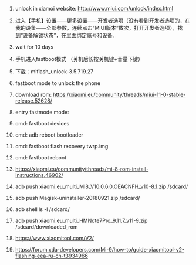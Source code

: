 
1. unlock in xiamoi website: http://www.miui.com/unlock/index.html
2. 进入【手机】设置——更多设置——开发者选项（没有看到开发者选项的，在我的设备——全部参数，连续点击“MIUI版本”数次，打开开发者选项），找到“设备解锁状态”，在里面绑定账号和设备。
3. wait for 10 days
3. 手机进入fastboot模式 （关机后长按关机键+音量下键）
4. 下载：miflash_unlock-3.5.719.27
5. fastboot mode to unlock the phone

7. download rom: https://xiaomi.eu/community/threads/miui-11-0-stable-release.52628/
8. entry fastmode mode: 
9. cmd: fastboot devices
9. cmd: adb reboot bootloader
8. cmd: fastboot flash recovery twrp.img
9. cmd: fastboot reboot

9. https://xiaomi.eu/community/threads/mi-8-rom-install-instructions.46902/
9. adb push xiaomi.eu_multi_MI8_V10.0.6.0.OEACNFH_v10-8.1.zip /sdcard/
9. adb push Magisk-uninstaller-20180921.zip /sdcard/
9. adb shell ls -l /sdcard/
9. adb push xiaomi.eu_multi_HMNote7Pro_9.11.7_v11-9.zip /sdcard/downloaded_rom

9. https://www.xiaomitool.com/V2/
9. https://forum.xda-developers.com/Mi-9/how-to/guide-xiaomitool-v2-flashing-eea-ru-cn-t3934966
